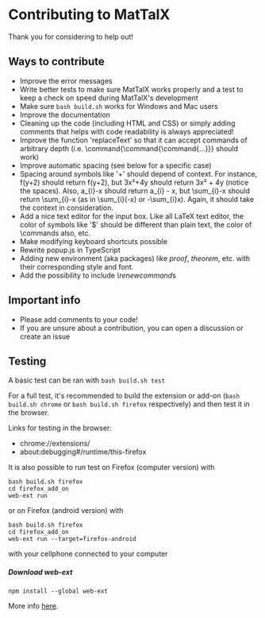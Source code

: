 # Contributing to MatTalX

Thank you for considering to help out!

## Ways to contribute

- Improve the error messages
- Write better tests to make sure MatTalX works properly and a test to keep a check on speed during MatTalX's development
- Make sure `bash build.sh` works for Windows and Mac users
- Improve the documentation
- Cleaning up the code (including HTML and CSS) or simply adding comments that helps with code readability is always appreciated!
- Improve the function 'replaceText' so that it can accept commands of arbitrary depth (i.e. \command{\command{\command{...}}} should work)
- Improve automatic spacing (see below for a specific case)
- Spacing around symbols like '+' should depend of context. For instance, f(y+2) should return f(y+2), but 3x²+4y should return 3x² + 4y (notice the spaces). Also, a_{i}-x should return a_{i} - x, but \sum_{i}-x should return \sum_{i}-x (as in \sum_{i}(-x) or -\sum_{i}x). Again, it should take the context in consideration.
- Add a nice text editor for the input box. Like all LaTeX text editor, the color of symbols like '$' should be different than plain text, the color of \commands also, etc.
- Make modifying keyboard shortcuts possible
- Rewrite popup.js in TypeScript
- Adding new environment (aka packages) like *proof*, *theorem*, etc. with their corresponding style and font.
- Add the possibility to include *\renewcommand*s

## Important info

- Please add comments to your code!
- If you are unsure about a contribution, you can open a discussion or create an issue

## Testing

A basic test can be ran with `bash build.sh test`

For a full test, it's recommended to build the extension or add-on (`bash build.sh chrome` or `bash build.sh firefox` respectively) and then test it in the browser.

Links for testing in the browser:
* chrome://extensions/
* about:debugging#/runtime/this-firefox

It is also possible to run test on Firefox (computer version) with  
``` 
bash build.sh firefox
cd firefox_add_on
web-ext run
```
or on Firefox (android version) with
``` 
bash build.sh firefox
cd firefox_add_on
web-ext run --target=firefox-android
``` 
with your cellphone connected to your computer

##### Download web-ext

`npm install --global web-ext`


More info <a href="https://extensionworkshop.com/documentation/develop/getting-started-with-web-ext/" target="_blank">here</a>.